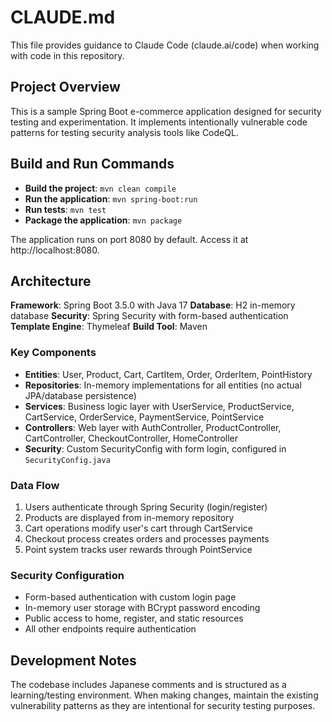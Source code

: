 # CLAUDE.md

This file provides guidance to Claude Code (claude.ai/code) when working with code in this repository.

## Project Overview

This is a sample Spring Boot e-commerce application designed for security testing and experimentation. It implements intentionally vulnerable code patterns for testing security analysis tools like CodeQL.

## Build and Run Commands

- **Build the project**: `mvn clean compile`
- **Run the application**: `mvn spring-boot:run`
- **Run tests**: `mvn test`
- **Package the application**: `mvn package`

The application runs on port 8080 by default. Access it at http://localhost:8080.

## Architecture

**Framework**: Spring Boot 3.5.0 with Java 17
**Database**: H2 in-memory database
**Security**: Spring Security with form-based authentication
**Template Engine**: Thymeleaf
**Build Tool**: Maven

### Key Components

- **Entities**: User, Product, Cart, CartItem, Order, OrderItem, PointHistory
- **Repositories**: In-memory implementations for all entities (no actual JPA/database persistence)
- **Services**: Business logic layer with UserService, ProductService, CartService, OrderService, PaymentService, PointService
- **Controllers**: Web layer with AuthController, ProductController, CartController, CheckoutController, HomeController
- **Security**: Custom SecurityConfig with form login, configured in `SecurityConfig.java`

### Data Flow

1. Users authenticate through Spring Security (login/register)
2. Products are displayed from in-memory repository
3. Cart operations modify user's cart through CartService
4. Checkout process creates orders and processes payments
5. Point system tracks user rewards through PointService

### Security Configuration

- Form-based authentication with custom login page
- In-memory user storage with BCrypt password encoding
- Public access to home, register, and static resources
- All other endpoints require authentication

## Development Notes

The codebase includes Japanese comments and is structured as a learning/testing environment. When making changes, maintain the existing vulnerability patterns as they are intentional for security testing purposes.